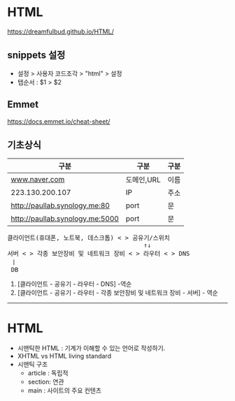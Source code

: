 # HTML
https://dreamfulbud.github.io/HTML/

## snippets 설정

- 설정 > 사용자 코드조각 > "html" > 설정
- 탭순서 : $1 > $2


## Emmet
https://docs.emmet.io/cheat-sheet/

## 기초상식

| 구분                            | 구분       | 구분 |
| ------------------------------- | ---------- | ---- |
| www.naver.com                   | 도메인,URL | 이름 |
| 223.130.200.107                 | IP         | 주소 |
| http://paullab.synology.me:80   | port       | 문   |
| http://paullab.synology.me:5000 | port       | 문   |

<pre>
클라이언트(휴대폰, 노트북, 데스크톱) < > 공유기/스위치
                                     ↑↓
서버 < > 각종 보안장비 및 네트워크 장비 < > 라우터 < > DNS
 ㅣ
 DB
</pre>

1. [클라이언트 - 공유기 - 라우터 - DNS] -역순
2. [클라이언트 - 공유기 - 라우터 - 각종 보안장비 및 네트워크 장비 - 서버] - 역순

---

# HTML

- 시맨틱한 HTML : 기계가 이해할 수 있는 언어로 작성하기.
- XHTML vs HTML living standard
- 시맨틱 구조
  - article : 독립적
  - section: 연관
  - main : 사이트의 주요 컨텐츠

